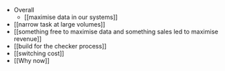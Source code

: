 - Overall
	- [[maximise data in our systems]]
- [[narrow task at large volumes]]
- [[something free to maximise data and something sales led to maximise revenue]]
- [[build for the checker process]]
- [[switching cost]]
- [[Why now]]